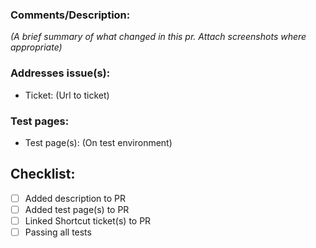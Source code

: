 ### Comments/Description:

*(A brief summary of what changed in this pr. Attach screenshots where appropriate)*

### Addresses issue(s):

- Ticket: (Url to ticket)

### Test pages:

- Test page(s): (On test environment)

## Checklist:
- [ ] Added description to PR
- [ ] Added test page(s) to PR
- [ ] Linked Shortcut ticket(s) to PR
- [ ] Passing all tests
